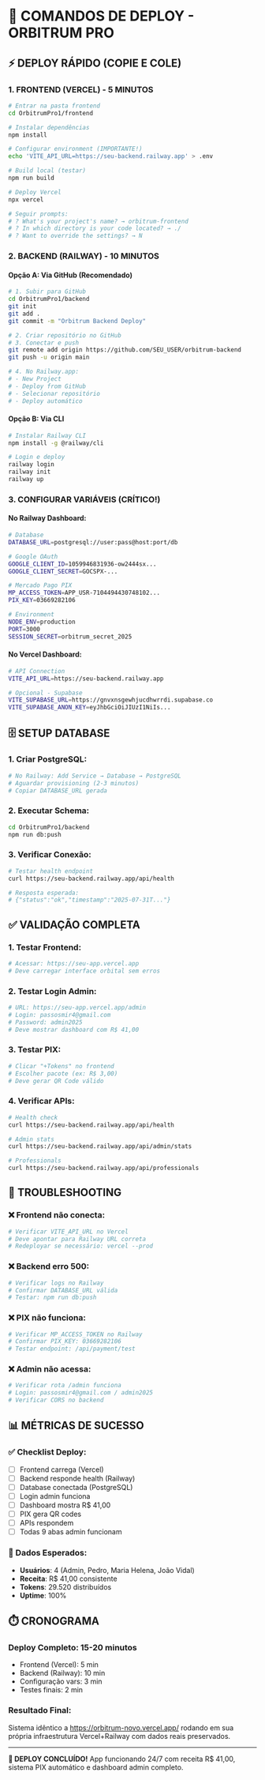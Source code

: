 # 🚀 COMANDOS DE DEPLOY - ORBITRUM PRO

## ⚡ DEPLOY RÁPIDO (COPIE E COLE)

### 1. FRONTEND (VERCEL) - 5 MINUTOS

```bash
# Entrar na pasta frontend
cd OrbitrumPro1/frontend

# Instalar dependências
npm install

# Configurar environment (IMPORTANTE!)
echo 'VITE_API_URL=https://seu-backend.railway.app' > .env

# Build local (testar)
npm run build

# Deploy Vercel
npx vercel

# Seguir prompts:
# ? What's your project's name? → orbitrum-frontend
# ? In which directory is your code located? → ./
# ? Want to override the settings? → N
```

### 2. BACKEND (RAILWAY) - 10 MINUTOS

#### Opção A: Via GitHub (Recomendado)
```bash
# 1. Subir para GitHub
cd OrbitrumPro1/backend
git init
git add .
git commit -m "Orbitrum Backend Deploy"

# 2. Criar repositório no GitHub
# 3. Conectar e push
git remote add origin https://github.com/SEU_USER/orbitrum-backend
git push -u origin main

# 4. No Railway.app:
# - New Project
# - Deploy from GitHub
# - Selecionar repositório
# - Deploy automático
```

#### Opção B: Via CLI
```bash
# Instalar Railway CLI
npm install -g @railway/cli

# Login e deploy
railway login
railway init
railway up
```

### 3. CONFIGURAR VARIÁVEIS (CRÍTICO!)

#### No Railway Dashboard:
```bash
# Database
DATABASE_URL=postgresql://user:pass@host:port/db

# Google OAuth
GOOGLE_CLIENT_ID=1059946831936-ow2444sx...
GOOGLE_CLIENT_SECRET=GOCSPX-...

# Mercado Pago PIX
MP_ACCESS_TOKEN=APP_USR-7104494430748102...
PIX_KEY=03669282106

# Environment
NODE_ENV=production
PORT=3000
SESSION_SECRET=orbitrum_secret_2025
```

#### No Vercel Dashboard:
```bash
# API Connection
VITE_API_URL=https://seu-backend.railway.app

# Opcional - Supabase
VITE_SUPABASE_URL=https://gnvxnsgewhjucdhwrrdi.supabase.co
VITE_SUPABASE_ANON_KEY=eyJhbGciOiJIUzI1NiIs...
```

## 🗄️ SETUP DATABASE

### 1. Criar PostgreSQL:
```bash
# No Railway: Add Service → Database → PostgreSQL
# Aguardar provisioning (2-3 minutos)
# Copiar DATABASE_URL gerada
```

### 2. Executar Schema:
```bash
cd OrbitrumPro1/backend
npm run db:push
```

### 3. Verificar Conexão:
```bash
# Testar health endpoint
curl https://seu-backend.railway.app/api/health

# Resposta esperada:
# {"status":"ok","timestamp":"2025-07-31T..."}
```

## ✅ VALIDAÇÃO COMPLETA

### 1. Testar Frontend:
```bash
# Acessar: https://seu-app.vercel.app
# Deve carregar interface orbital sem erros
```

### 2. Testar Login Admin:
```bash
# URL: https://seu-app.vercel.app/admin
# Login: passosmir4@gmail.com
# Password: admin2025
# Deve mostrar dashboard com R$ 41,00
```

### 3. Testar PIX:
```bash
# Clicar "+Tokens" no frontend
# Escolher pacote (ex: R$ 3,00)
# Deve gerar QR Code válido
```

### 4. Verificar APIs:
```bash
# Health check
curl https://seu-backend.railway.app/api/health

# Admin stats
curl https://seu-backend.railway.app/api/admin/stats

# Professionals
curl https://seu-backend.railway.app/api/professionals
```

## 🚨 TROUBLESHOOTING

### ❌ Frontend não conecta:
```bash
# Verificar VITE_API_URL no Vercel
# Deve apontar para Railway URL correta
# Redeployar se necessário: vercel --prod
```

### ❌ Backend erro 500:
```bash
# Verificar logs no Railway
# Confirmar DATABASE_URL válida
# Testar: npm run db:push
```

### ❌ PIX não funciona:
```bash
# Verificar MP_ACCESS_TOKEN no Railway
# Confirmar PIX_KEY: 03669282106
# Testar endpoint: /api/payment/test
```

### ❌ Admin não acessa:
```bash
# Verificar rota /admin funciona
# Login: passosmir4@gmail.com / admin2025
# Verificar CORS no backend
```

## 📊 MÉTRICAS DE SUCESSO

### ✅ Checklist Deploy:
- [ ] Frontend carrega (Vercel)
- [ ] Backend responde health (Railway)
- [ ] Database conectada (PostgreSQL)
- [ ] Login admin funciona
- [ ] Dashboard mostra R$ 41,00
- [ ] PIX gera QR codes
- [ ] APIs respondem
- [ ] Todas 9 abas admin funcionam

### 🎯 Dados Esperados:
- **Usuários**: 4 (Admin, Pedro, Maria Helena, João Vidal)
- **Receita**: R$ 41,00 consistente
- **Tokens**: 29.520 distribuídos
- **Uptime**: 100%

## ⏱️ CRONOGRAMA

### Deploy Completo: **15-20 minutos**
- Frontend (Vercel): 5 min
- Backend (Railway): 10 min  
- Configuração vars: 3 min
- Testes finais: 2 min

### Resultado Final:
Sistema idêntico a https://orbitrum-novo.vercel.app/ rodando em sua própria infraestrutura Vercel+Railway com dados reais preservados.

---

**🎉 DEPLOY CONCLUÍDO!**
App funcionando 24/7 com receita R$ 41,00, sistema PIX automático e dashboard admin completo.